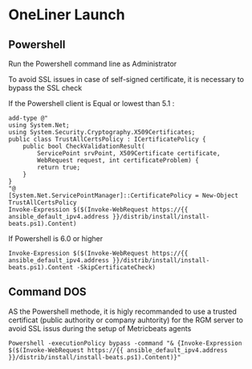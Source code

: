 # OneLiner Launch

## Powershell

Run the Powershell command line as Administrator

To avoid SSL issues in case of self-signed certificate, it is necessary to bypass the SSL check

If the Powershell client is Equal or lowest than 5.1 :

```
add-type @"
using System.Net;
using System.Security.Cryptography.X509Certificates;
public class TrustAllCertsPolicy : ICertificatePolicy {
    public bool CheckValidationResult(
        ServicePoint srvPoint, X509Certificate certificate,
        WebRequest request, int certificateProblem) {
        return true;
    }
}
"@
[System.Net.ServicePointManager]::CertificatePolicy = New-Object TrustAllCertsPolicy
Invoke-Expression $($(Invoke-WebRequest https://{{ ansible_default_ipv4.address }}/distrib/install/install-beats.ps1).Content)
```

If Powershell is 6.0 or higher

```
Invoke-Expression $($(Invoke-WebRequest https://{{ ansible_default_ipv4.address }}/distrib/install/install-beats.ps1).Content -SkipCertificateCheck)
```


## Command DOS
AS the Powershell methode, it is higly recommanded to use a trusted certificat (public authority or company auhtority) for the RGM server to avoid SSL issus during the setup of Metricbeats agents

```
Powershell -executionPolicy bypass -command "& {Invoke-Expression $($(Invoke-WebRequest https://{{ ansible_default_ipv4.address }}/distrib/install/install-beats.ps1).Content)}"
```
